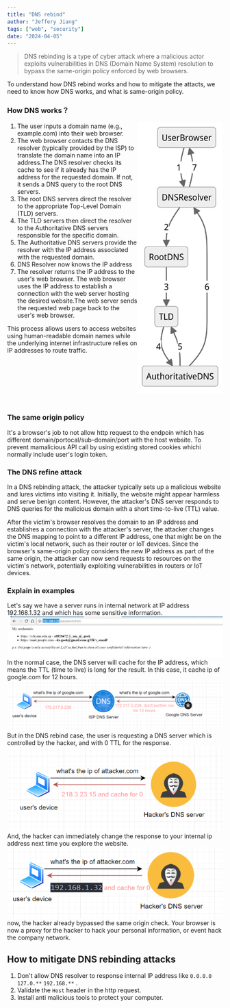 ```yaml
---
title: "DNS rebind"
author: "Jeffery Jiang"
tags: ["web", "security"]
date: "2024-04-05"
---
```


> DNS rebinding is a type of cyber attack where a malicious actor exploits vulnerabilities in DNS (Domain Name System) resolution to bypass the same-origin policy enforced by web browsers. 

To understand how DNS rebind works and how to mitigate the attacts, we need to know how DNS works, and what is same-origin policy.

### How DNS works？


<img src="/static/img/dns-rebind-dns.png" alt="dns flow" width="200px" style="float: right" />

1. The user inputs a domain name (e.g., example.com) into their web browser.
2. The web browser contacts the DNS resolver (typically provided by the ISP) to translate the domain name into an IP address.The DNS resolver checks its cache to see if it already has the IP address for the requested domain. If not, it sends a DNS query to the root DNS servers.
3. The root DNS servers direct the resolver to the appropriate Top-Level Domain (TLD) servers.
4. The TLD servers then direct the resolver to the Authoritative DNS servers responsible for the specific domain.
5. The Authoritative DNS servers provide the resolver with the IP address associated with the requested domain.
6. DNS Resolver now knows the IP address
7. The resolver returns the IP address to the user's web browser.
The web browser uses the IP address to establish a connection with the web server hosting the desired website.The web server sends the requested web page back to the user's web browser.

This process allows users to access websites using human-readable domain names while the underlying internet infrastructure relies on IP addresses to route traffic.

</br>
</br>
</br>
</br>
</br>
</br>

### The same origin policy

It's a browser's job to not allow http request to the endpoin which has different domain/portocal/sub-domain/port with the host website. To prevent mamalicious API call by using existing stored cookies whichi normally include user's login token.

### The DNS refine attack

In a DNS rebinding attack, the attacker typically sets up a malicious website and lures victims into visiting it. Initially, the website might appear harmless and serve benign content. However, the attacker's DNS server responds to DNS queries for the malicious domain with a short time-to-live (TTL) value.

After the victim's browser resolves the domain to an IP address and establishes a connection with the attacker's server, the attacker changes the DNS mapping to point to a different IP address, one that might be on the victim's local network, such as their router or IoT devices. Since the browser's same-origin policy considers the new IP address as part of the same origin, the attacker can now send requests to resources on the victim's network, potentially exploiting vulnerabilities in routers or IoT devices.

### Explain in examples

Let's say we have a server runs in internal network at IP address 192.168.1.32 and which has some sensitive information.
![alt text](./image.png)
In the normal case, the DNS server will cache for the IP address, which means the TTL (time to live) is long for the result. In this case, it cache ip of google.com for 12 hours. 
![alt text](./image-2.png)
But in the DNS rebind case, the user is requesting a DNS server which is controlled by the hacker, and with 0 TTL for the response.
![alt text](image-3.png)
And, the hacker can immediately change the response to your internal ip address next time you explore the website.
![alt text](./image-4.png)
now, the hacker already bypassed the same origin check. Your browser is now a proxy for the hacker to hack your personal information, or event hack the company network.

## How to mitigate DNS rebinding attacks

1. Don't allow DNS resolver to response internal IP address like `0.0.0.0` `127.0.**` `192.168.**` .
2. Validate the `Host` header in the http request.
3. Install anti malicious tools to protect your computer.
